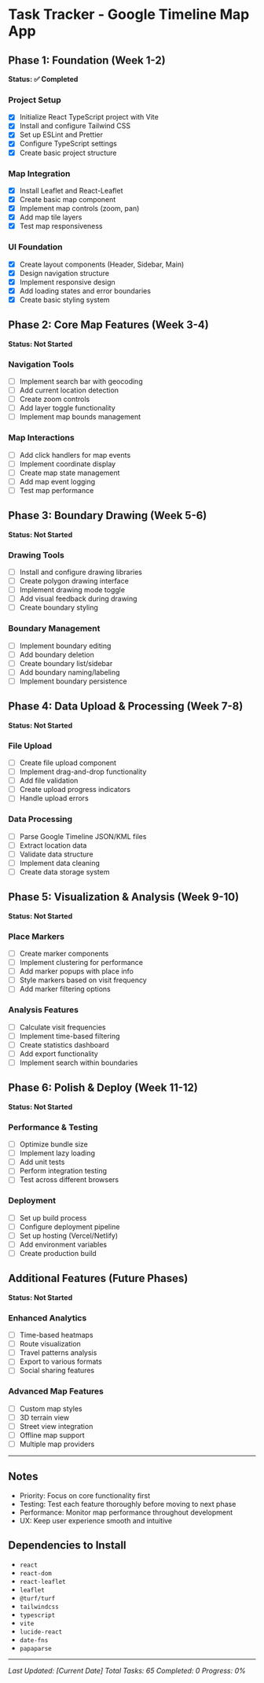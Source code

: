 # Task Tracker - Google Timeline Map App

## Phase 1: Foundation (Week 1-2)
**Status: ✅ Completed**

### Project Setup
- [x] Initialize React TypeScript project with Vite
- [x] Install and configure Tailwind CSS
- [x] Set up ESLint and Prettier
- [x] Configure TypeScript settings
- [x] Create basic project structure

### Map Integration
- [x] Install Leaflet and React-Leaflet
- [x] Create basic map component
- [x] Implement map controls (zoom, pan)
- [x] Add map tile layers
- [x] Test map responsiveness

### UI Foundation
- [x] Create layout components (Header, Sidebar, Main)
- [x] Design navigation structure
- [x] Implement responsive design
- [x] Add loading states and error boundaries
- [x] Create basic styling system

## Phase 2: Core Map Features (Week 3-4)
**Status: Not Started**

### Navigation Tools
- [ ] Implement search bar with geocoding
- [ ] Add current location detection
- [ ] Create zoom controls
- [ ] Add layer toggle functionality
- [ ] Implement map bounds management

### Map Interactions
- [ ] Add click handlers for map events
- [ ] Implement coordinate display
- [ ] Create map state management
- [ ] Add map event logging
- [ ] Test map performance

## Phase 3: Boundary Drawing (Week 5-6)
**Status: Not Started**

### Drawing Tools
- [ ] Install and configure drawing libraries
- [ ] Create polygon drawing interface
- [ ] Implement drawing mode toggle
- [ ] Add visual feedback during drawing
- [ ] Create boundary styling

### Boundary Management
- [ ] Implement boundary editing
- [ ] Add boundary deletion
- [ ] Create boundary list/sidebar
- [ ] Add boundary naming/labeling
- [ ] Implement boundary persistence

## Phase 4: Data Upload & Processing (Week 7-8)
**Status: Not Started**

### File Upload
- [ ] Create file upload component
- [ ] Implement drag-and-drop functionality
- [ ] Add file validation
- [ ] Create upload progress indicators
- [ ] Handle upload errors

### Data Processing
- [ ] Parse Google Timeline JSON/KML files
- [ ] Extract location data
- [ ] Validate data structure
- [ ] Implement data cleaning
- [ ] Create data storage system

## Phase 5: Visualization & Analysis (Week 9-10)
**Status: Not Started**

### Place Markers
- [ ] Create marker components
- [ ] Implement clustering for performance
- [ ] Add marker popups with place info
- [ ] Style markers based on visit frequency
- [ ] Add marker filtering options

### Analysis Features
- [ ] Calculate visit frequencies
- [ ] Implement time-based filtering
- [ ] Create statistics dashboard
- [ ] Add export functionality
- [ ] Implement search within boundaries

## Phase 6: Polish & Deploy (Week 11-12)
**Status: Not Started**

### Performance & Testing
- [ ] Optimize bundle size
- [ ] Implement lazy loading
- [ ] Add unit tests
- [ ] Perform integration testing
- [ ] Test across different browsers

### Deployment
- [ ] Set up build process
- [ ] Configure deployment pipeline
- [ ] Set up hosting (Vercel/Netlify)
- [ ] Add environment variables
- [ ] Create production build

## Additional Features (Future Phases)
**Status: Not Started**

### Enhanced Analytics
- [ ] Time-based heatmaps
- [ ] Route visualization
- [ ] Travel patterns analysis
- [ ] Export to various formats
- [ ] Social sharing features

### Advanced Map Features
- [ ] Custom map styles
- [ ] 3D terrain view
- [ ] Street view integration
- [ ] Offline map support
- [ ] Multiple map providers

---

## Notes
- Priority: Focus on core functionality first
- Testing: Test each feature thoroughly before moving to next phase
- Performance: Monitor map performance throughout development
- UX: Keep user experience smooth and intuitive

## Dependencies to Install
- `react`
- `react-dom`
- `react-leaflet`
- `leaflet`
- `@turf/turf`
- `tailwindcss`
- `typescript`
- `vite`
- `lucide-react`
- `date-fns`
- `papaparse`

---
*Last Updated: [Current Date]*
*Total Tasks: 65*
*Completed: 0*
*Progress: 0%* 